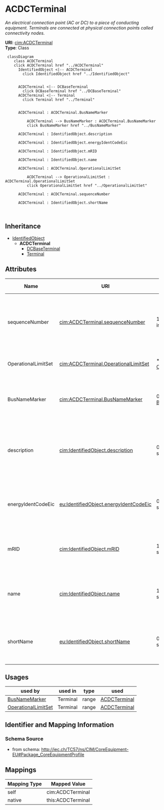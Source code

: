 # ACDCTerminal


_An electrical connection point (AC or DC) to a piece of conducting equipment. Terminals are connected at physical connection points called connectivity nodes._





**URI**: [cim:ACDCTerminal](http://iec.ch/TC57/CIM100#ACDCTerminal)<br />
**Type**: Class




```mermaid
 classDiagram
    class ACDCTerminal
    click ACDCTerminal href "../ACDCTerminal"
      IdentifiedObject <|-- ACDCTerminal
        click IdentifiedObject href "../IdentifiedObject"
      

      ACDCTerminal <|-- DCBaseTerminal
        click DCBaseTerminal href "../DCBaseTerminal"
      ACDCTerminal <|-- Terminal
        click Terminal href "../Terminal"
      
      
      ACDCTerminal : ACDCTerminal.BusNameMarker
        
          ACDCTerminal --> BusNameMarker : ACDCTerminal.BusNameMarker
          click BusNameMarker href "../BusNameMarker"
        
      ACDCTerminal : IdentifiedObject.description
        
      ACDCTerminal : IdentifiedObject.energyIdentCodeEic
        
      ACDCTerminal : IdentifiedObject.mRID
        
      ACDCTerminal : IdentifiedObject.name
        
      ACDCTerminal : ACDCTerminal.OperationalLimitSet
        
          ACDCTerminal --> OperationalLimitSet : ACDCTerminal.OperationalLimitSet
          click OperationalLimitSet href "../OperationalLimitSet"
        
      ACDCTerminal : ACDCTerminal.sequenceNumber
        
      ACDCTerminal : IdentifiedObject.shortName
        
      
```





## Inheritance
* [IdentifiedObject](IdentifiedObject.md)
    * **ACDCTerminal**
        * [DCBaseTerminal](DCBaseTerminal.md)
        * [Terminal](Terminal.md)



## Attributes


| Name | URI | Cardinality and Range | Description | Inheritance |
| ---  | --- | --- | --- | --- |
| sequenceNumber | [cim:ACDCTerminal.sequenceNumber](http://iec.ch/TC57/CIM100#ACDCTerminal.sequenceNumber) | 1 <br />  integer  | The orientation of the terminal connections for a multiple terminal conductin... | direct |
| OperationalLimitSet | [cim:ACDCTerminal.OperationalLimitSet](http://iec.ch/TC57/CIM100#ACDCTerminal.OperationalLimitSet) | * <br />  [OperationalLimitSet](OperationalLimitSet.md)  | The operational limit sets at the terminal | direct |
| BusNameMarker | [cim:ACDCTerminal.BusNameMarker](http://iec.ch/TC57/CIM100#ACDCTerminal.BusNameMarker) | 0..1 <br />  [BusNameMarker](BusNameMarker.md)  | The bus name marker used to name the bus (topological node) | direct |
| description | [cim:IdentifiedObject.description](http://iec.ch/TC57/CIM100#IdentifiedObject.description) | 0..1 <br />  string  | The description is a free human readable text describing or naming the object | [IdentifiedObject](IdentifiedObject.md) |
| energyIdentCodeEic | [eu:IdentifiedObject.energyIdentCodeEic](http://iec.ch/TC57/CIM100-European#IdentifiedObject.energyIdentCodeEic) | 0..1 <br />  string  | The attribute is used for an exchange of the EIC code (Energy identification ... | [IdentifiedObject](IdentifiedObject.md) |
| mRID | [cim:IdentifiedObject.mRID](http://iec.ch/TC57/CIM100#IdentifiedObject.mRID) | 1 <br />  string  | Master resource identifier issued by a model authority | [IdentifiedObject](IdentifiedObject.md) |
| name | [cim:IdentifiedObject.name](http://iec.ch/TC57/CIM100#IdentifiedObject.name) | 1 <br />  string  | The name is any free human readable and possibly non unique text naming the o... | [IdentifiedObject](IdentifiedObject.md) |
| shortName | [eu:IdentifiedObject.shortName](http://iec.ch/TC57/CIM100-European#IdentifiedObject.shortName) | 0..1 <br />  string  | The attribute is used for an exchange of a human readable short name with len... | [IdentifiedObject](IdentifiedObject.md) |





## Usages

| used by | used in | type | used |
| ---  | --- | --- | --- |
| [BusNameMarker](BusNameMarker.md) | Terminal | range | [ACDCTerminal](ACDCTerminal.md) |
| [OperationalLimitSet](OperationalLimitSet.md) | Terminal | range | [ACDCTerminal](ACDCTerminal.md) |






## Identifier and Mapping Information







### Schema Source


* from schema: http://iec.ch/TC57/ns/CIM/CoreEquipment-EU#Package_CoreEquipmentProfile





## Mappings

| Mapping Type | Mapped Value |
| ---  | ---  |
| self | cim:ACDCTerminal |
| native | this:ACDCTerminal |




